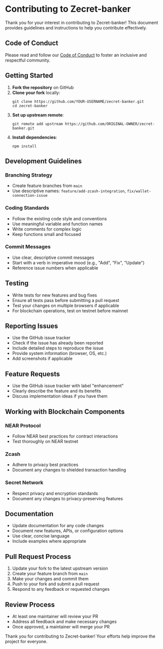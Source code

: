 # Contributing to Zecret-banker

Thank you for your interest in contributing to Zecret-banker! This document provides guidelines and instructions to help you contribute effectively.

## Code of Conduct

Please read and follow our [Code of Conduct](CODE_OF_CONDUCT.md) to foster an inclusive and respectful community.

## Getting Started

1. **Fork the repository** on GitHub
2. **Clone your fork** locally:
   ```
   git clone https://github.com/YOUR-USERNAME/zecret-banker.git
   cd zecret-banker
   ```
3. **Set up upstream remote**:
   ```
   git remote add upstream https://github.com/ORIGINAL-OWNER/zecret-banker.git
   ```
4. **Install dependencies**:
   ```
   npm install
   ```

## Development Guidelines

### Branching Strategy
- Create feature branches from `main`
- Use descriptive names: `feature/add-zcash-integration`, `fix/wallet-connection-issue`

### Coding Standards
- Follow the existing code style and conventions
- Use meaningful variable and function names
- Write comments for complex logic
- Keep functions small and focused

### Commit Messages
- Use clear, descriptive commit messages
- Start with a verb in imperative mood (e.g., "Add", "Fix", "Update")
- Reference issue numbers when applicable

## Testing

- Write tests for new features and bug fixes
- Ensure all tests pass before submitting a pull request
- Test your changes on multiple browsers if applicable
- For blockchain operations, test on testnet before mainnet

## Reporting Issues

- Use the GitHub issue tracker
- Check if the issue has already been reported
- Include detailed steps to reproduce the issue
- Provide system information (browser, OS, etc.)
- Add screenshots if applicable

## Feature Requests

- Use the GitHub issue tracker with label "enhancement"
- Clearly describe the feature and its benefits
- Discuss implementation ideas if you have them

## Working with Blockchain Components

### NEAR Protocol
- Follow NEAR best practices for contract interactions
- Test thoroughly on NEAR testnet

### Zcash
- Adhere to privacy best practices
- Document any changes to shielded transaction handling

### Secret Network
- Respect privacy and encryption standards
- Document any changes to privacy-preserving features

## Documentation

- Update documentation for any code changes
- Document new features, APIs, or configuration options
- Use clear, concise language
- Include examples where appropriate

## Pull Request Process

1. Update your fork to the latest upstream version
2. Create your feature branch from `main`
3. Make your changes and commit them
4. Push to your fork and submit a pull request
5. Respond to any feedback or requested changes

## Review Process

- At least one maintainer will review your PR
- Address all feedback and make necessary changes
- Once approved, a maintainer will merge your PR

Thank you for contributing to Zecret-banker! Your efforts help improve the project for everyone. 
